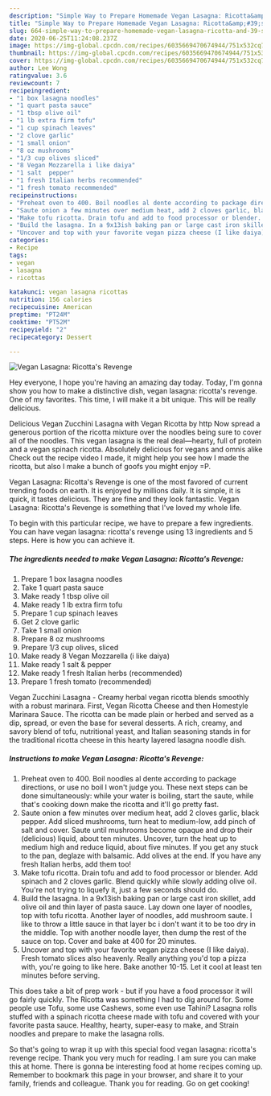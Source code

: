 ```yaml
---
description: "Simple Way to Prepare Homemade Vegan Lasagna: Ricotta&amp;#39;s Revenge"
title: "Simple Way to Prepare Homemade Vegan Lasagna: Ricotta&amp;#39;s Revenge"
slug: 664-simple-way-to-prepare-homemade-vegan-lasagna-ricotta-and-39-s-revenge
date: 2020-06-25T11:24:08.237Z
image: https://img-global.cpcdn.com/recipes/6035669470674944/751x532cq70/vegan-lasagna-ricottas-revenge-recipe-main-photo.jpg
thumbnail: https://img-global.cpcdn.com/recipes/6035669470674944/751x532cq70/vegan-lasagna-ricottas-revenge-recipe-main-photo.jpg
cover: https://img-global.cpcdn.com/recipes/6035669470674944/751x532cq70/vegan-lasagna-ricottas-revenge-recipe-main-photo.jpg
author: Lee Wong
ratingvalue: 3.6
reviewcount: 7
recipeingredient:
- "1 box lasagna noodles"
- "1 quart pasta sauce"
- "1 tbsp olive oil"
- "1 lb extra firm tofu"
- "1 cup spinach leaves"
- "2 clove garlic"
- "1 small onion"
- "8 oz mushrooms"
- "1/3 cup olives sliced"
- "8 Vegan Mozzarella i like daiya"
- "1 salt  pepper"
- "1 fresh Italian herbs recommended"
- "1 fresh tomato recommended"
recipeinstructions:
- "Preheat oven to 400. Boil noodles al dente according to package directions, or use no boil I won&#39;t judge you. These next steps can be done simultaneously: while your water is boiling, start the saute, while that&#39;s cooking down make the ricotta and it&#39;ll go pretty fast."
- "Saute onion a few minutes over medium heat, add 2 cloves garlic, black pepper. Add sliced mushrooms, turn heat to medium-low, add pinch of salt and cover. Saute until mushrooms become opaque and drop their (delicious) liquid, about ten minutes. Uncover, turn the heat up to medium high and reduce liquid, about five minutes. If you get any stuck to the pan, deglaze with balsamic. Add olives at the end. If you have any fresh Italian herbs, add them too!"
- "Make tofu ricotta. Drain tofu and add to food processor or blender. Add spinach and 2 cloves garlic. Blend quickly while slowly adding olive oil. You&#39;re not trying to liquefy it, just a few seconds should do."
- "Build the lasagna. In a 9x13ish baking pan or large cast iron skillet, add olive oil and thin layer of pasta sauce. Lay down one layer of noodles, top with tofu ricotta. Another layer of noodles, add mushroom saute. I like to throw a little sauce in that layer bc i don&#39;t want it to be too dry in the middle. Top with another noodle layer, then dump the rest of the sauce on top. Cover and bake at 400 for 20 minutes."
- "Uncover and top with your favorite vegan pizza cheese (I like daiya). Fresh tomato slices also heavenly. Really anything you&#39;d top a pizza with, you&#39;re going to like here. Bake another 10-15. Let it cool at least ten minutes before serving."
categories:
- Recipe
tags:
- vegan
- lasagna
- ricottas

katakunci: vegan lasagna ricottas 
nutrition: 156 calories
recipecuisine: American
preptime: "PT24M"
cooktime: "PT52M"
recipeyield: "2"
recipecategory: Dessert

---
```



![Vegan Lasagna: Ricotta&#39;s Revenge](https://img-global.cpcdn.com/recipes/6035669470674944/751x532cq70/vegan-lasagna-ricottas-revenge-recipe-main-photo.jpg)

Hey everyone, I hope you're having an amazing day today. Today, I'm gonna show you how to make a distinctive dish, vegan lasagna: ricotta&#39;s revenge. One of my favorites. This time, I will make it a bit unique. This will be really delicious.

Delicious Vegan Zucchini Lasagna with Vegan Ricotta by http Now spread a generous portion of the ricotta mixture over the noodles being sure to cover all of the noodles. This vegan lasagna is the real deal—hearty, full of protein and a vegan spinach ricotta. Absolutely delicious for vegans and omnis alike Check out the recipe video I made, it might help you see how I made the ricotta, but also I make a bunch of goofs you might enjoy =P.

Vegan Lasagna: Ricotta&#39;s Revenge is one of the most favored of current trending foods on earth. It is enjoyed by millions daily. It is simple, it is quick, it tastes delicious. They are fine and they look fantastic. Vegan Lasagna: Ricotta&#39;s Revenge is something that I've loved my whole life.


To begin with this particular recipe, we have to prepare a few ingredients. You can have vegan lasagna: ricotta&#39;s revenge using 13 ingredients and 5 steps. Here is how you can achieve it.

<!--inarticleads1-->

##### The ingredients needed to make Vegan Lasagna: Ricotta&#39;s Revenge:

1. Prepare 1 box lasagna noodles
1. Take 1 quart pasta sauce
1. Make ready 1 tbsp olive oil
1. Make ready 1 lb extra firm tofu
1. Prepare 1 cup spinach leaves
1. Get 2 clove garlic
1. Take 1 small onion
1. Prepare 8 oz mushrooms
1. Prepare 1/3 cup olives, sliced
1. Make ready 8 Vegan Mozzarella (i like daiya)
1. Make ready 1 salt &amp; pepper
1. Make ready 1 fresh Italian herbs (recommended)
1. Prepare 1 fresh tomato (recommended)


Vegan Zucchini Lasagna - Creamy herbal vegan ricotta blends smoothly with a robust marinara. First, Vegan Ricotta Cheese and then Homestyle Marinara Sauce. The ricotta can be made plain or herbed and served as a dip, spread, or even the base for several desserts. A rich, creamy, and savory blend of tofu, nutritional yeast, and Italian seasoning stands in for the traditional ricotta cheese in this hearty layered lasagna noodle dish. 

<!--inarticleads2-->

##### Instructions to make Vegan Lasagna: Ricotta&#39;s Revenge:

1. Preheat oven to 400. Boil noodles al dente according to package directions, or use no boil I won&#39;t judge you. These next steps can be done simultaneously: while your water is boiling, start the saute, while that&#39;s cooking down make the ricotta and it&#39;ll go pretty fast.
1. Saute onion a few minutes over medium heat, add 2 cloves garlic, black pepper. Add sliced mushrooms, turn heat to medium-low, add pinch of salt and cover. Saute until mushrooms become opaque and drop their (delicious) liquid, about ten minutes. Uncover, turn the heat up to medium high and reduce liquid, about five minutes. If you get any stuck to the pan, deglaze with balsamic. Add olives at the end. If you have any fresh Italian herbs, add them too!
1. Make tofu ricotta. Drain tofu and add to food processor or blender. Add spinach and 2 cloves garlic. Blend quickly while slowly adding olive oil. You&#39;re not trying to liquefy it, just a few seconds should do.
1. Build the lasagna. In a 9x13ish baking pan or large cast iron skillet, add olive oil and thin layer of pasta sauce. Lay down one layer of noodles, top with tofu ricotta. Another layer of noodles, add mushroom saute. I like to throw a little sauce in that layer bc i don&#39;t want it to be too dry in the middle. Top with another noodle layer, then dump the rest of the sauce on top. Cover and bake at 400 for 20 minutes.
1. Uncover and top with your favorite vegan pizza cheese (I like daiya). Fresh tomato slices also heavenly. Really anything you&#39;d top a pizza with, you&#39;re going to like here. Bake another 10-15. Let it cool at least ten minutes before serving.


This does take a bit of prep work - but if you have a food processor it will go fairly quickly. The Ricotta was something I had to dig around for. Some people use Tofu, some use Cashews, some even use Tahini? Lasagna rolls stuffed with a spinach ricotta cheese made with tofu and covered with your favorite pasta sauce. Healthy, hearty, super-easy to make, and Strain noodles and prepare to make the lasagna rolls. 

So that's going to wrap it up with this special food vegan lasagna: ricotta&#39;s revenge recipe. Thank you very much for reading. I am sure you can make this at home. There is gonna be interesting food at home recipes coming up. Remember to bookmark this page in your browser, and share it to your family, friends and colleague. Thank you for reading. Go on get cooking!
